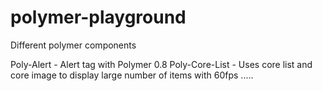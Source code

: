 # polymer-playground
Different polymer components

Poly-Alert - Alert tag with Polymer 0.8 
Poly-Core-List - Uses core list and core image to display large number of items with 60fps
.....
